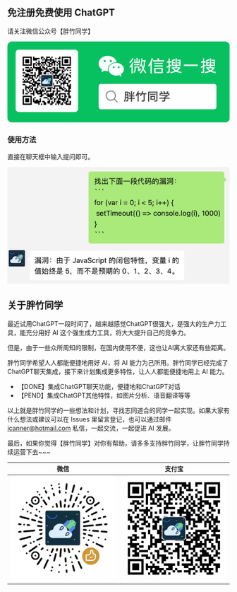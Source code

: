 ## 免注册免费使用 ChatGPT

请关注微信公众号【胖竹同学】

<img src="docs/images/扫码_搜索联合传播样式-标准色版.jpg" width="720">

### 使用方法

直接在聊天框中输入提问即可。

<img src="docs/images/找漏洞.jpg" width="720">

## 关于胖竹同学

最近试用ChatGPT一段时间了，越来越感觉ChatGPT很强大，是强大的生产力工具，能充分用好 AI 这个强生成力工具，将大大提升自己的竞争力。

但是，由于一些众所周知的限制，在国内使用不便，这也让AI离大家还有些距离。

胖竹同学希望人人都能便捷地用好 AI，将 AI 能力为己所用。胖竹同学已经完成了ChatGPT聊天集成，接下来计划集成更多特性，让人人都能便捷地用上 AI 能力。

* 【DONE】集成ChatGPT聊天功能，便捷地和ChatGPT对话
* 【PEND】集成ChatGPT其他特性，如图片分析、语音翻译等等

以上就是胖竹同学的一些想法和计划，寻找志同道合的同学一起实现。如果大家有什么想法或建议可以在 Issues 里留言登记，也可以通过邮件 icanner@hotmail.com 私信，一起交流，一起促进 AI 发展。

最后，如果你觉得【胖竹同学】对你有帮助，请多多支持胖竹同学，让胖竹同学持续运营下去~~~

| 微信                                            | 支付宝                                            |
|-----------------------------------------------|------------------------------------------------|
| <img src="docs/images/微信码.jpg" width="360px"> | <img src="docs/images/支付宝码.jpg" width="360px"> |
